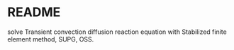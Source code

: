 # README #

solve Transient convection diffusion reaction equation with Stabilized finite element method, SUPG, OSS.
